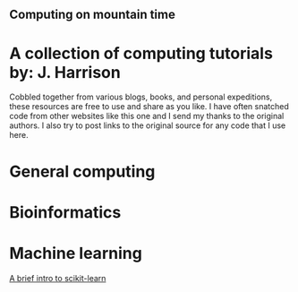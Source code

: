 ## Computing on mountain time
# A collection of computing tutorials by: J. Harrison

Cobbled together from various blogs, books, and personal expeditions, these resources are free to use and share as you like.
I have often snatched code from other websites like this one and I send my thanks to the original authors. I also try to post links to the original source for any code that I use here. 


# General computing

# Bioinformatics

# Machine learning
[A brief intro to scikit-learn](https://jharrisonecoevo.github.io/computing_tutorials/sklearn_primer.html)
